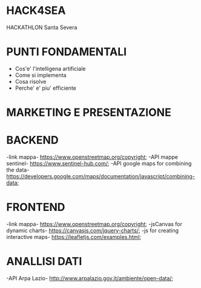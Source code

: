 # HACK4SEA
HACKATHLON Santa Severa 


# PUNTI FONDAMENTALI

- Cos'e' l'intelligena artificiale 
- Come si implementa 
- Cosa risolve 
- Perche' e' piu' efficiente 


# MARKETING E PRESENTAZIONE





# BACKEND
-link mappa- https://www.openstreetmap.org/copyright;
-API mappe sentinel- https://www.sentinel-hub.com/;
-API google maps for combining the data- https://developers.google.com/maps/documentation/javascript/combining-data;



# FRONTEND 
-link mappa- https://www.openstreetmap.org/copyright;
-jsCanvas for dynamic charts- https://canvasjs.com/jquery-charts/;
-js for creating interactive maps- https://leafletjs.com/examples.html;


# ANALLISI DATI
-API Arpa Lazio- http://www.arpalazio.gov.it/ambiente/open-data/;
